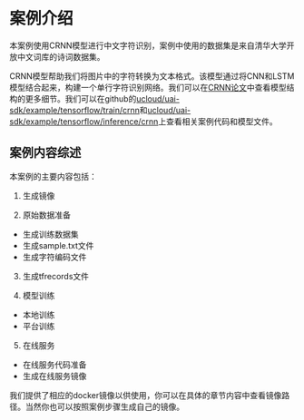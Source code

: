 

# 案例介绍
本案例使用CRNN模型进行中文字符识别，案例中使用的数据集是来自清华大学开放中文词库的诗词数据集。


CRNN模型帮助我们将图片中的字符转换为文本格式。该模型通过将CNN和LSTM模型结合起来，构建一个单行字符识别网络。我们可以在[CRNN论文](http://arxiv.org/abs/1507.05717)中查看模型结构的更多细节。我们可以在github的[ucloud/uai-sdk/example/tensorflow/train/crnn](https://github.com/ucloud/uai-sdk/tree/master/examples/tensorflow/train/crnn)和[ucloud/uai-sdk/example/tensorflow/inference/crnn](https://github.com/ucloud/uai-sdk/tree/master/examples/tensorflow/inference/crnn)上查看相关案例代码和模型文件。

## 案例内容综述
本案例的主要内容包括：

1. 生成镜像

2. 原始数据准备

  * 生成训练数据集
  * 生成sample.txt文件
  * 生成字符编码文件

3. 生成tfrecords文件

4. 模型训练

  * 本地训练
  * 平台训练

5. 在线服务
  * 在线服务代码准备
  * 生成在线服务镜像

我们提供了相应的docker镜像以供使用，你可以在具体的章节内容中查看镜像路径。当然你也可以按照案例步骤生成自己的镜像。

